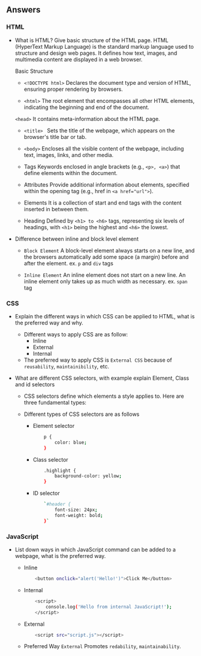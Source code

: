 ## Answers

### HTML
- What is HTML? Give basic structure of the HTML page. 
    HTML (HyperText Markup Language) is the standard markup language used to structure and design web pages. It defines how text, images, and multimedia content are displayed in a web browser.

    Basic Structure
    - `<!DOCTYPE html>`
    Declares the document type and version of HTML, ensuring proper rendering by browsers.

    - `<html>`
    The root element that encompasses all other HTML elements, indicating the beginning and end of the document.

    `<head>`
    It contains meta-information about the HTML page.

    - `<title> `
    Sets the title of the webpage, which appears on the browser's title bar or tab.

    - `<body>`
    Encloses all the visible content of the webpage, including text, images, links, and other media.

    - Tags
    Keywords enclosed in angle brackets (e.g., `<p>, <a>`) that define elements within the document.

    - Attributes
    Provide additional information about elements, specified within the opening tag (e.g., href in `<a href="url">`).

    - Elements
    It is a collection of start and end tags with the content inserted in between them.

    - Heading
    Defined by `<h1> to <h6>` tags, representing six levels of headings, with `<h1>` being the highest and `<h6>` the lowest.

- Difference between inline and block level element

    - `Block Element`
    A block-level element always starts on a new line, and the browsers automatically add some space (a margin) before and after the element.
    ex. `p` and `div` tags

    - `Inline Element`
    An inline element does not start on a new line.
    An inline element only takes up as much width as necessary.
    ex. `span` tag


### CSS

- Explain the different ways in which CSS can be applied to HTML, what is the preferred way and why.

    - Different ways to apply CSS are as follow:
        - Inline
        - External
        - Internal
    - The preferred way to apply CSS is `External CSS` because of `reusability`, `maintainibility`, etc.

- What are different CSS selectors, with example explain Element, Class and id selectors

    - CSS selectors define which elements a style applies to. Here are three fundamental types:

    - Different types of CSS selectors are as follows
        - Element selector
            ```bash
                p {
                    color: blue;
                }

            ```
        - Class selector
            ```bash
                .highlight {
                    background-color: yellow;
                }
            ```
        - ID selector
            ```bash
                `#header {
                    font-size: 24px;
                    font-weight: bold;
                }`
            ```


### JavaScript

- List down ways in which JavaScript command can be added to a webpage, what is the preferred way.

    - Inline
        ```bash
            <button onclick="alert('Hello!')">Click Me</button>
        ```
    - Internal
        ```bash
            <script>
                console.log('Hello from internal JavaScript!');
            </script>
        ```
    - External
        ```bash
            <script src="script.js"></script>
        ```
    
    - Preferred Way `External` Promotes `redability`, `maintainability`.